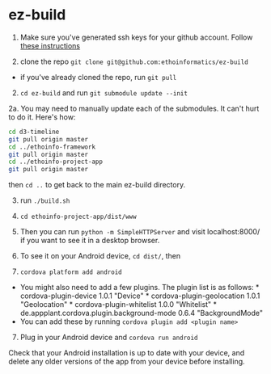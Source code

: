 ez-build
========

1. Make sure you've generated ssh keys for your github account. Follow [these instructions](https://help.github.com/articles/generating-ssh-keys/)

2. clone the repo `git clone git@github.com:ethoinformatics/ez-build`
  *  if you've already cloned the repo, run `git pull`

2. `cd ez-build` and run `git submodule update --init`

2a. You may need to manually update each of the submodules. It can't hurt to do it. Here's how:
 ```bash
 cd d3-timeline
 git pull origin master
 cd ../ethoinfo-framework
 git pull origin master
 cd ../ethoinfo-project-app
 git pull origin master
 ```
  
  then 
  `cd ..` to get back to the main ez-build directory.
 
3. run `./build.sh`

4. `cd ethoinfo-project-app/dist/www`

4. Then you can run `python -m SimpleHTTPServer` and visit localhost:8000/ if you want to see it in a desktop browser.
5. To see it on your Android device, `cd dist/`, then
6. `cordova platform add android`
  *  You might also need to add a few plugins. The plugin list is as follows:
    * cordova-plugin-device 1.0.1 "Device"
    * cordova-plugin-geolocation 1.0.1 "Geolocation"
    * cordova-plugin-whitelist 1.0.0 "Whitelist"
    * de.appplant.cordova.plugin.background-mode 0.6.4 "BackgroundMode"
  *  You can add these by running `cordova plugin add <plugin name>`
7. Plug in your Android device and `cordova run android`

Check that your Android installation is up to date with your device, and delete any older versions of the app from your device before installing.
